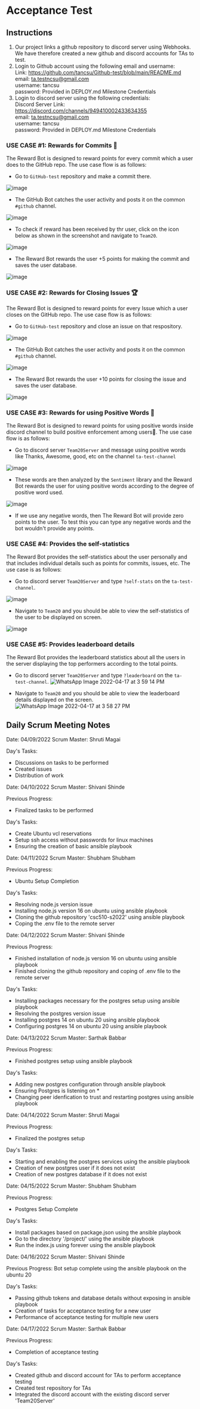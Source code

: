 # Acceptance Test 

## Instructions

1. Our project links a github repository to discord server using Webhooks. We have therefore created a new github and discord accounts for TAs to test. 
2. Login to Github account using the following email and username: <br>
   Link: https://github.com/tancsu/Github-test/blob/main/README.md <br>
   email: ta.testncsu@gmail.com <br>
   username: tancsu <br>
   password: Provided in DEPLOY.md Milestone Credentials <br>
3. Login to discord server using the following credentials: <br>
   Discord Server Link: https://discord.com/channels/949410002433634355 <br>
   email: ta.testncsu@gmail.com <br>
   username: tancsu <br>
   password: Provided in DEPLOY.md Milestone Credentials

### USE CASE #1: Rewards for Commits 	🎁

The Reward Bot is designed to reward points for every commit which a user does to the GitHub repo. The use case flow is as follows:

- Go to ```GitHub-test``` repository and make a commit there.

![image](https://media.github.ncsu.edu/user/22719/files/62f280fc-1f29-4723-80e1-3bdbd44168db)

- The GitHub Bot catches the user activity and posts it on the common ```#github``` channel.

![image](https://media.github.ncsu.edu/user/22719/files/80810107-796c-4ba5-88e7-5e5b7da06282)

- To check if reward has been received by thr user, click on the icon below as shown in the screenshot and navigate to ```Team20```.

![image](https://media.github.ncsu.edu/user/22719/files/2e79e6d8-15b4-4962-b58c-70ecd219bf33)

- The Reward Bot rewards the user +5 points for making the commit and saves the user database.

![image](https://media.github.ncsu.edu/user/22719/files/da868f84-1944-4b7a-a492-6d6fdbd36d28)



### USE CASE #2: Rewards for Closing Issues 🏆	

The Reward Bot is designed to reward points for every Issue which a user closes on the GitHub repo. The use case flow is as follows:

- Go to ```GitHub-test``` repository and close an issue on that respository.

![image](https://media.github.ncsu.edu/user/22719/files/e491fb9d-4d35-4450-bc95-18f59775d930)

- The GitHub Bot catches the user activity and posts it on the common ```#github``` channel.

![image](https://media.github.ncsu.edu/user/22719/files/382904d3-1ef5-4a28-a0bd-54feb3721787)

- The Reward Bot rewards the user +10 points for closing the issue and saves the user database.

![image](https://media.github.ncsu.edu/user/22719/files/d73fb2a3-d18b-472e-a875-f2048e1b8937)

### USE CASE #3: Rewards for using Positive Words 🎉

The Reward Bot is designed to reward points for using positive words inside discord channel to build positive enforcement among users🥳. The use case flow is as follows:

- Go to discord server ```Team20Server``` and message using positive words like Thanks, Awesome, good, etc on the channel ```ta-test-channel```

![image](https://media.github.ncsu.edu/user/22719/files/a5fd7827-ca04-4565-8d48-c2e6e3b5d56f)

-  These words are then analyzed by the ```Sentiment``` library and the Reward Bot rewards the user for using positive words according to the degree of positive word used.

![image](https://media.github.ncsu.edu/user/22719/files/834a14d5-b5f0-4055-9ff3-69644af6fe01)

- If we use any negative words, then The Reward Bot will provide zero points to the user. To test this you can type any negative words and the bot wouldn't provide any points.

### USE CASE #4: Provides the self-statistics

The Reward Bot provides the self-statistics about the user personally and that includes individual details such as points for commits, issues, etc. The use case is as follows:

- Go to discord server ```Team20Server``` and type ```?self-stats``` on the ```ta-test-channel```.

![image](https://media.github.ncsu.edu/user/22719/files/41aaa7e1-c6cf-4b6e-a674-5807e0cad660)

- Navigate to ```Team20``` and you should be able to view the self-statistics of the user to be displayed on screen.

![image](https://media.github.ncsu.edu/user/22719/files/95c419ab-c882-4d97-b049-495cfb5030fe)


### USE CASE #5: Provides leaderboard details

The Reward Bot provides the leaderboard statistics about all the users in the server displaying the top performers according to the total points.

- Go to discord server ```Team20Server``` and type ```?leaderboard``` on the ```ta-test-channel```.
![WhatsApp Image 2022-04-17 at 3 59 14 PM](https://media.github.ncsu.edu/user/22729/files/08ff3422-9996-41f8-b597-e1f889ef380a)


- Navigate to ```Team20``` and you should be able to view the leaderboard details displayed on the screen.
![WhatsApp Image 2022-04-17 at 3 58 27 PM](https://media.github.ncsu.edu/user/22729/files/ef6db8b6-ef7b-42d6-80ec-e1cf770bd8e4)


## Daily Scrum Meeting Notes

Date: 04/09/2022
Scrum Master: Shruti Magai

Day's Tasks:
- Discussions on tasks to be performed 
- Created issues 
- Distribution of work

Date: 04/10/2022
Scrum Master: Shivani Shinde

Previous Progress:
- Finalized tasks to be performed  

Day's Tasks:
- Create Ubuntu vcl reservations 
- Setup ssh access without passwords for linux machines
- Ensuring the creation of basic ansible playbook 

Date: 04/11/2022
Scrum Master: Shubham Shubham

Previous Progress:
- Ubuntu Setup Completion

Day's Tasks:
- Resolving node.js version issue 
- Installing node.js version 16 on ubuntu using ansible playbook
- Cloning the github repository 'csc510-s2022' using ansible playbook
- Coping the .env file to the remote server

Date: 04/12/2022
Scrum Master: Shivani Shinde

Previous Progress:
- Finished installation of node.js version 16 on ubuntu using ansible playbook
- Finished cloning the github repository and coping of .env file to the remote server

Day's Tasks:
- Installing packages necessary for the postgres setup using ansible playbook
- Resolving the postgres version issue
- Installing postgres 14 on ubuntu 20 using ansible playbook
- Configuring postgres 14 on ubuntu 20 using ansible playbook

Date: 04/13/2022
Scrum Master: Sarthak Babbar

Previous Progress:
- Finished postgres setup using ansible playbook

Day's Tasks:
- Adding new postgres configuration through ansible playbook
- Ensuring Postgres is listening on *
- Changing peer idenfication to trust and restarting postgres using ansible playbook

Date: 04/14/2022
Scrum Master: Shruti Magai

Previous Progress:
- Finalized the postgres setup 

Day's Tasks:
- Starting and enabling the postgres services using the ansible playbook
- Creation of new postgres user if it does not exist
- Creation of new postgres database if it does not exist

Date: 04/15/2022
Scrum Master: Shubham Shubham

Previous Progress:
- Postgres Setup Complete

Day's Tasks:
- Install packages based on package.json using the ansible playbook
- Go to the directory '/project/' using the ansible playbook
- Run the index.js using forever using the ansible playbook

Date: 04/16/2022
Scrum Master: Shivani Shinde

Previous Progress:
Bot setup complete using the ansible playbook on the ubuntu 20

Day's Tasks:
- Passing github tokens and database details without exposing in ansible playbook
- Creation of tasks for acceptance testing for a new user
- Performance of acceptance testing for multiple new users


Date: 04/17/2022
Scrum Master: Sarthak Babbar

Previous Progress:
- Completion of acceptance testing

Day's Tasks:
- Created github and discord account for TAs to perform acceptance testing
- Created test repository for TAs
- Integrated the discord account with the existing discord server 'Team20Server'










